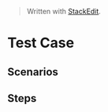
> Written with [StackEdit](https://stackedit.io/).
# Test Case
## Scenarios
## Steps
<!--stackedit_data:
eyJoaXN0b3J5IjpbMTc5OTAwMDM5OSw3MzA5OTgxMTZdfQ==
-->